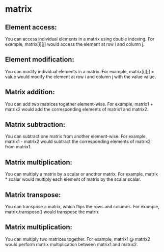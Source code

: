 # matrix
## Element access:
You can access individual elements in a matrix using double indexing. For example, matrix[i][j] would access the element at row i and column j.

## Element modification:
You can modify individual elements in a matrix. For example, matrix[i][j] = value would modify the element at row i and column j with the value value.

## Matrix addition:
You can add two matrices together element-wise. For example, matrix1 + matrix2 would add the corresponding elements of matrix1 and matrix2.

## Matrix subtraction:
You can subtract one matrix from another element-wise. For example, matrix1 - matrix2 would subtract the corresponding elements of matrix2 from matrix1.

## Matrix multiplication: 
You can multiply a matrix by a scalar or another matrix. For example, matrix * scalar would multiply each element of matrix by the scalar scalar.

## Matrix transpose: 
You can transpose a matrix, which flips the rows and columns. For example, matrix.transpose() would transpose the matrix

## Matrix multiplication: 
You can multiply two matrices together. For example, matrix1 @ matrix2 would perform matrix multiplication between matrix1 and matrix2.